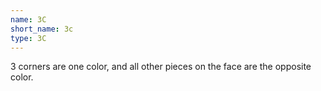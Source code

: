 ```yaml
---
name: 3C
short_name: 3c
type: 3C
---
```


3 corners are one color, and all other pieces on the face are the opposite color.
